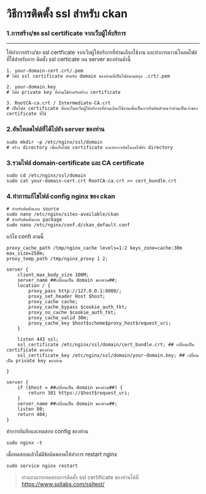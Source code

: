 # วิธีการติดตั้ง ssl สำหรับ ckan
### 1.การสร้าง/ขอ ssl certificate จากเว็บผู้ให้บริการ
---
ให้ทำการสร้าง/ขอ ssl certficate จากเว็บผู้ให้บริการที่ท่านเลือกใช้งาน และทำการดาวน์โหลดไฟล์ที่ใช้สำหรับการ ติดตั้ง ssl certicate บน server ของท่านดังนี้ 
```
1. your-domain-cert.crt/.pem
# ไฟล์ ssl certificate สำหรับ domain ของท่านที่เป็นไฟล์นามสกุล .crt/.pem 

2. your-domain.key
# ไฟล์ private key ที่ท่านใช้สำหรับสร้าง certificate

3. RootCA-ca.crt / Intermediate-CA.crt
# เป็นไฟล์ certificate ที่ออกโดยเว็บผู้ให้บริการที่ท่านเลือกใช้งานเพื่อเป็นการยืนยันตัวตนว่าท่านเป็นเจ้าของ certificate ที่ใช้
```
### 2.อัพโหลดไฟล์ที่ได้ไปยัง server ของท่าน
```
sudo mkdir -p /etc/nginx/ssl/domain
# สร้าง directory เพื่อเก็บไฟล์ certificate และทำการอัพโหลดไฟยัง directory
```

### 3.รวมไฟล์ domain-certificate และ CA certificate
```
sudo cd /etc/nginx/ssl/domain
sudo cat your-domain-cert.crt RootCA-ca.crt >> cert_bundle.crt
```

### 4.ทำการแก้ไขไฟล์ config nginx ของ ckan
```
# สำหรับติดตั้งแบบ source
sudo nano /etc/nginx/sites-available/ckan
# สำหรับติดตั้งแบบ package
sudo nano /etc/nginx/conf.d/ckan_default.conf
```
แก้ไข confi ตามนี้

```
proxy_cache_path /tmp/nginx_cache levels=1:2 keys_zone=cache:30m max_size=250m;
proxy_temp_path /tmp/nginx_proxy 1 2;

server {
    client_max_body_size 100M;
    server_name ##เปลี่ยนเป็น domain ของท่าน##;
    location / {
        proxy_pass http://127.0.0.1:8080/;
        proxy_set_header Host $host;
        proxy_cache cache;
        proxy_cache_bypass $cookie_auth_tkt;
        proxy_no_cache $cookie_auth_tkt;
        proxy_cache_valid 30m;
        proxy_cache_key $host$scheme$proxy_host$request_uri;
    }

    listen 443 ssl; 
    ssl_certificate /etc/nginx/ssl/domain/cert_bundle.crt; ## เปลี่ยนเป็น certificate ของท่าน
    ssl_certificate_key /etc/nginx/ssl/domain/your-domain.key; ## เปลี่ยนเป็น private key ของท่าน

}

server {
    if ($host = ##เปลี่ยนเป็น domain ของท่าน##) {
        return 301 https://$host$request_uri;
    } 
    server_name ##เปลี่ยนเป็น domain ของท่าน##;
    listen 80;
    return 404;
}
```
ทำการบันทึกและทดสอบ config ของท่าน 
```
sudo nginx -t
```
เมื่อทดสอบแล้วไม่มีข้อผิดพลาดให้ทำการ restart nginx

```
sudo service nginx restart
```

> ท่านสามารถทดสอบการติดตั้ง ssl certificate ของท่านได้ที่ https://www.ssllabs.com/ssltest/